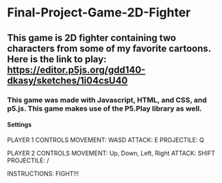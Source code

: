 # Final-Project-Game-2D-Fighter
## This game is 2D fighter containing two characters from some of my favorite cartoons. Here is the link to play: https://editor.p5js.org/gdd140-dkasy/sketches/1i04csU40
### This game was made with Javascript, HTML, and CSS, and p5.js. This game makes use of the P5.Play library as well.
#### Settings 
PLAYER 1 CONTROLS
MOVEMENT: WASD
ATTACK: E
PROJECTILE: Q

PLAYER 2 CONTROLS
MOVEMENT: Up, Down, Left, Right
ATTACK: SHIFT
PROJECTILE: /

INSTRUCTIONS: FIGHT!!!
